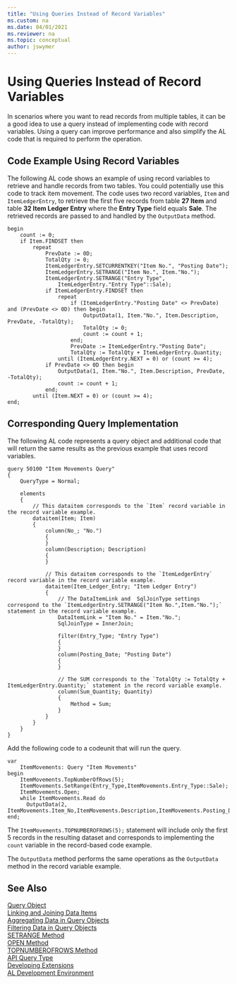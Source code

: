 ```yaml
---
title: "Using Queries Instead of Record Variables"
ms.custom: na
ms.date: 04/01/2021
ms.reviewer: na
ms.topic: conceptual
author: jswymer
---
```

# Using Queries Instead of Record Variables

In scenarios where you want to read records from multiple tables, it can be a good idea to use a query instead of implementing code with record variables. Using a query can improve performance and also simplify the AL code that is required to perform the operation.  

## Code Example Using Record Variables

The following AL code shows an example of using record variables to retrieve and handle records from two tables. You could potentially use this code to track item movement. The code uses two record variables, `Item` and `ItemLedgerEntry`, to retrieve the first five records from table **27 Item** and table **32 Item Ledger Entry** where the **Entry Type** field equals **Sale**. The retrieved records are passed to and handled by the `OutputData` method.  

```AL
begin
    count := 0;
    if Item.FINDSET then
        repeat
            PrevDate := 0D;
            TotalQty := 0;
            ItemLedgerEntry.SETCURRENTKEY("Item No.", "Posting Date");
            ItemLedgerEntry.SETRANGE("Item No.", Item."No.");
            ItemLedgerEntry.SETRANGE("Entry Type",
                ItemLedgerEntry."Entry Type"::Sale);
            if ItemLedgerEntry.FINDSET then
                repeat
                    if (ItemLedgerEntry."Posting Date" <> PrevDate) and (PrevDate <> 0D) then begin
                        OutputData(1, Item."No.", Item.Description, PrevDate, -TotalQty);
                        TotalQty := 0;
                        count := count + 1;
                    end;
                    PrevDate := ItemLedgerEntry."Posting Date";
                    TotalQty := TotalQty + ItemLedgerEntry.Quantity;
                until (ItemLedgerEntry.NEXT = 0) or (count >= 4);
            if PrevDate <> 0D then begin
                OutputData(1, Item."No.", Item.Description, PrevDate, -TotalQty);
                count := count + 1;
            end;
        until (Item.NEXT = 0) or (count >= 4);
end;
```  

## Corresponding Query Implementation  

The following AL code represents a query object and additional code that will return the same results as the previous example that uses record variables.

```AL
query 50100 "Item Movements Query"
{
    QueryType = Normal;

    elements
    {
        // This dataitem corresponds to the `Item` record variable in the record variable example. 
        dataitem(Item; Item)
        {
            column(No_; "No.")
            {
            }
            column(Description; Description)
            {
            }

            // This dataitem corresponds to the `ItemLedgerEntry` record variable in the record variable example. 
            dataitem(Item_Ledger_Entry; "Item Ledger Entry")
            {
                // The DataItemLink and  SqlJoinType settings correspond to the `ItemLedgerEntry.SETRANGE("Item No.",Item."No.");` statement in the record variable example.
                DataItemLink = "Item No." = Item."No.";
                SqlJoinType = InnerJoin;

                filter(Entry_Type; "Entry Type")
                {
                }
                column(Posting_Date; "Posting Date")
                {
                }

                // The SUM corresponds to the `TotalQty := TotalQty + ItemLedgerEntry.Quantity;` statement in the record variable example.
                column(Sum_Quantity; Quantity)
                {
                    Method = Sum;
                }
            }
        }
    }
}
```

Add the following code to a codeunit that will run the query.

```AL
var
    ItemMovements: Query "Item Movements"
begin
    ItemMovements.TopNumberOfRows(5);  
    ItemMovements.SetRange(Entry_Type,ItemMovements.Entry_Type::Sale);  
    ItemMovements.Open;  
    while ItemMovements.Read do 
      OutputData(2, ItemMovements.Item_No,ItemMovements.Description,ItemMovements.Posting_Date,ItemMovements.Sum_Quantity);  
end;
```  

The `ItemMovements.TOPNUMBEROFROWS(5);` statement will include only the first 5 records in the resulting dataset and corresponds to implementing the `count` variable in the record-based code example.  

The `OutputData` method performs the same operations as the `OutputData` method in the record variable example.  

## See Also

[Query Object](devenv-query-object.md)  
[Linking and Joining Data Items](devenv-query-links-joins.md)  
[Aggregating Data in Query Objects](devenv-query-totals-grouping.md)  
[Filtering Data in Query Objects](devenv-query-filters.md)  
[SETRANGE Method](methods-auto/query/queryinstance-setrange-method.md)  
[OPEN Method](methods-auto/query/queryinstance-open-method.md)   
[TOPNUMBEROFROWS Method](methods-auto/query/queryinstance-topnumberofrows-method.md)  
[API Query Type](devenv-api-querytype.md)  
[Developing Extensions](devenv-dev-overview.md)  
[AL Development Environment](devenv-reference-overview.md)  

